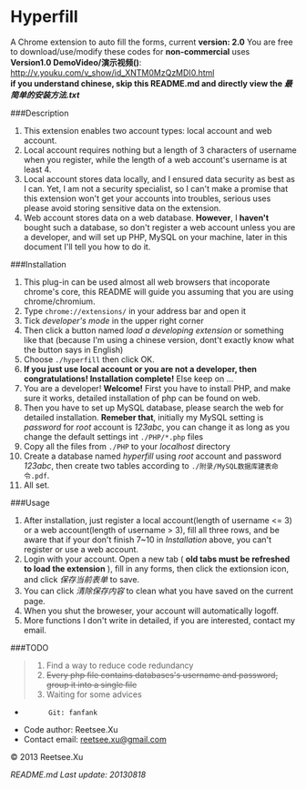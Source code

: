 Hyperfill
=========

A Chrome extension to auto fill the forms, current __version: 2.0__
You are free to download/use/modify these codes for __non-commercial__ uses  
__Version1.0 DemoVideo/演示视频()__: http://v.youku.com/v_show/id_XNTM0MzQzMDI0.html  
__if you understand chinese, skip this README.md and directly view the *最简单的安装方法.txt*__

###Description
1. This extension enables two account types: local account and web account.
2. Local account requires nothing but a length of 3 characters of username when you register, while the length of a 
web account's username is at least 4.
3. Local account stores data locally, and I ensured data security as best as I can. Yet, I am not a security specialist,
so I can't make a promise that this extension won't get your accounts into troubles, serious uses please avoid storing 
sensitive data on the extension.
4. Web account stores data on a web database. __However__, I __haven't__ bought such a database, so don't register a web 
account unless you are a developer, and will set up PHP, MySQL on your machine, later in this document I'll tell you 
how to do it.

###Installation
1. This plug-in can be used almost all web browsers that incoporate chrome's core, this README will guide you 
assuming that you are using chrome/chromium.
2. Type `chrome://extensions/` in your address bar and open it
3. Tick *developer's mode* in the upper right corner
4. Then click a button named *load a developing extension* or something like that (because I'm using a chinese version, 
dont't exactly know what the button says in English)
5. Choose `./hyperfill` then click OK.
6. __If you just use local account or you are not a developer, then congratulations! Installation complete!__ 
Else keep on ...
7. You are a developer! __Welcome!__ First you have to install PHP, and make sure it works, detailed installation of php 
can be found on web.
8. Then you have to set up MySQL database, please search the web for detailed installation. __Remeber that__, initially my
MySQL setting is *password* for *root* account is *123abc*, you can change it as long as you change the default settings 
int `./PHP/*.php` files
9. Copy all the files from `./PHP` to your *localhost* directory
10. Create a database named *hyperfill* using *root* account and password *123abc*, then create two tables according to 
`./附录/MySQL数据库建表命令.pdf`.
11. All set. 

###Usage
1. After installation, just register a local account(length of username <= 3) or a web account(length of username > 3), 
fill all three rows, and be aware that if your don't finish 7~10 in *Installation* above, you can't register or use a web account.
2. Login with your account. Open a new tab ( __old tabs must be refreshed to load the extension__ ), fill in any forms, 
then click the extionsion icon, and click *保存当前表单* to save.
3. You can click *清除保存内容* to clean what you have saved on the current page.
4. When you shut the broweser, your account will automatically logoff.
5. More functions I don't write in detailed, if you are interested, contact my email.

###TODO
> 1. Find a way to reduce code redundancy
> 2. ~~Every php file contains databases's username and password, group it into a single file~~
> 3. Waiting for some advices

+           Git: fanfank
+   Code author: Reetsee.Xu
+ Contact email: reetsee.xu@gmail.com  

<div class = "footer">
    &copy; 2013 Reetsee.Xu
</div>

*README.md Last update: 20130818*

